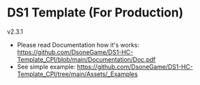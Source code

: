 # DS1 Template (For Production)
v2.3.1

* Please read Documentation how it's works:
https://github.com/DsoneGame/DS1-HC-Template_CPI/blob/main/Documentation/Doc.pdf
* See simple example:
https://github.com/DsoneGame/DS1-HC-Template_CPI/tree/main/Assets/_Examples
